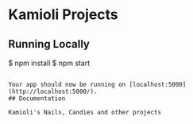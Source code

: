 # Kamioli Projects


## Running Locally

$ npm install
$ npm start
```

Your app should now be running on [localhost:5000](http://localhost:5000/).
## Documentation

Kamioli's Nails, Candies and other projects